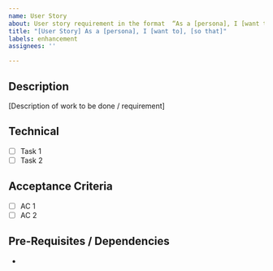 ```yaml
---
name: User Story
about: User story requirement in the format  “As a [persona], I [want to], [so that].”
title: "[User Story] As a [persona], I [want to], [so that]"
labels: enhancement
assignees: ''

---
```


## Description
[Description of work to be done / requirement]

## Technical
- [ ] Task 1
- [ ] Task 2

## Acceptance Criteria
- [ ] AC 1
- [ ] AC 2

## Pre-Requisites / Dependencies
-

